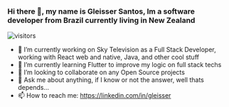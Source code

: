 ### Hi there 👋, my name is Gleisser Santos, Im a software developer from Brazil currently living in New Zealand

 ![visitors](https://visitor-badge.glitch.me/badge?page_id=gleisser.santos.visitor.badge)

- 🔭 I’m currently working on Sky Television as a Full Stack Developer, working with React web and native, Java, and other cool stuff
- 🌱 I’m currently learning Flutter to improve my logic on full stack techs
- 👯 I’m looking to collaborate on any Open Source projects
- 💬 Ask me about anything, if I know or not the answer, well thats depends...
- 📫 How to reach me: https://linkedin.com/in/gleisser

